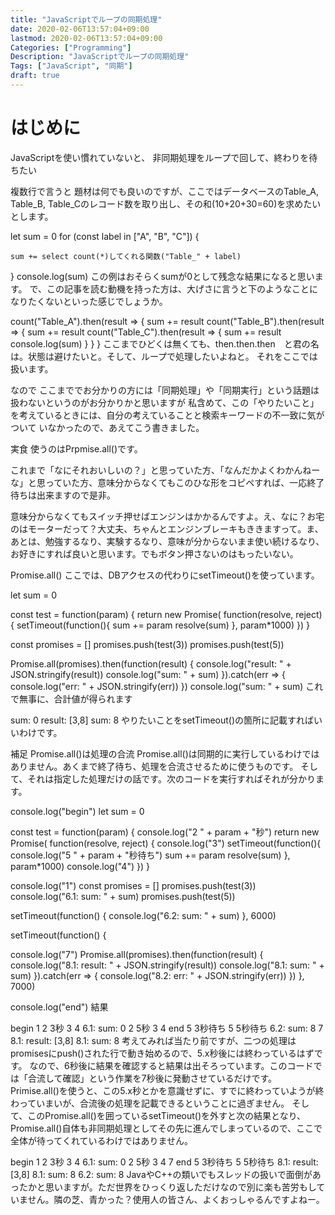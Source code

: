 ```yaml
---
title: "JavaScriptでループの同期処理"
date: 2020-02-06T13:57:04+09:00
lastmod: 2020-02-06T13:57:04+09:00
Categories: ["Programming"]
Description: "JavaScriptでループの同期処理"
Tags: ["JavaScript", "同期"]
draft: true
---
```


# はじめに

JavaScriptを使い慣れていないと、
非同期処理をループで回して、終わりを待ちたい



複数行で言うと
題材は何でも良いのですが、ここではデータベースのTable_A, Table_B, Table_Cのレコード数を取り出し、その和(10+20+30=60)を求めたいとします。

let sum = 0
for (const label in ["A", "B", "C"]) {

    sum += select count(*)してくれる関数("Table_" + label)

}
console.log(sum)
この例はおそらくsumが0として残念な結果になると思います。 で、この記事を読む動機を持った方は、大げさに言うと下のようなことになりたくないといった感じでしょうか。

count("Table_A").then(result => {
    sum += result
    count("Table_B").then(result => {
        sum += result
        count("Table_C").then(result => {
            sum += result
            console.log(sum)
        }
    }
}
ここまでひどくは無くても、then.then.then　と君の名は。状態は避けたいと。そして、ループで処理したいよねと。 それをここでは扱います。

なので
ここまででお分かりの方には「同期処理」や「同期実行」という話題は扱わないというのがお分かりかと思いますが 私含めて、この「やりたいこと」を考えているときには、自分の考えていることと検索キーワードの不一致に気がついて いなかったので、あえてこう書きました。

実食
使うのはPrpmise.all()です。

これまで「なにそれおいしいの？」と思っていた方、「なんだかよくわかんねーな」と思っていた方、意味分からなくてもこのひな形をコピペすれば、一応終了待ちは出来ますので是非。

意味分からなくてもスイッチ押せばエンジンはかかるんですよ。え、なに？お宅のはモーターだって？大丈夫、ちゃんとエンジンブレーキもききますって。ま、あとは、勉強するなり、実験するなり、意味が分からないまま使い続けるなり、お好きにすれば良いと思います。でもボタン押さないのはもったいない。

Promise.all()
ここでは、DBアクセスの代わりにsetTimeout()を使っています。

let sum = 0

const test = function(param) {
  return new Promise( function(resolve, reject) {
    setTimeout(function(){
      sum += param
      resolve(sum)
    }, param*1000)
  })
}

const promises = []
promises.push(test(3))
promises.push(test(5))

Promise.all(promises).then(function(result) {
  console.log("result: " + JSON.stringify(result))
  console.log("sum: " + sum)
}).catch(err => {
  console.log("err: " + JSON.stringify(err))
})
console.log("sum: " + sum)
これで無事に、合計値が得られます

sum: 0
result: [3,8]
sum: 8
やりたいことをsetTimeout()の箇所に記載すればいいわけです。

補足
Promise.all()は処理の合流
Promise.all()は同期的に実行しているわけではありません。あくまで終了待ち、処理を合流させるために使うものです。 そして、それは指定した処理だけの話です。次のコードを実行すればそれが分かります。

console.log("begin")
let sum = 0

const test = function(param) {
  console.log("2 " + param + "秒")
  return new Promise( function(resolve, reject) {
    console.log("3")
    setTimeout(function(){
      console.log("5 " + param + "秒待ち")
      sum += param
      resolve(sum)
    }, param*1000)
    console.log("4")
  })
}

console.log("1")
const promises = []
promises.push(test(3))
console.log("6.1: sum: " + sum)
promises.push(test(5))

setTimeout(function() {
  console.log("6.2: sum: " + sum)
}, 6000)

setTimeout(function() {

  console.log("7")
  Promise.all(promises).then(function(result) {
    console.log("8.1: result: " + JSON.stringify(result))
    console.log("8.1: sum: " + sum)
  }).catch(err => {
    console.log("8.2: err: " + JSON.stringify(err))
  })
}, 7000)

console.log("end")
結果

begin
1
2 3秒
3
4
6.1: sum: 0
2 5秒
3
4
end
5 3秒待ち
5 5秒待ち
6.2: sum: 8
7
8.1: result: [3,8]
8.1: sum: 8
考えてみれば当たり前ですが、二つの処理はpromisesにpush()された行で動き始めるので、5.x秒後には終わっているはずです。 なので、6秒後に結果を確認すると結果は出そろっています。このコードでは「合流して確認」という作業を7秒後に発動させているだけです。 Primise.all()を使うと、この5.x秒とかを意識せずに、すでに終わっていようが終わっていまいが、合流後の処理を記載できるということに過ぎません。 そして、このPromise.all()を囲っているsetTimeout()を外すと次の結果となり、Promise.all()自体も非同期処理としてその先に進んでしまっているので、ここで全体が待ってくれているわけではありません。

begin
1
2 3秒
3
4
6.1: sum: 0
2 5秒
3
4
7
end
5 3秒待ち
5 5秒待ち
8.1: result: [3,8]
8.1: sum: 8
6.2: sum: 8
JavaやC++の類いでもスレッドの扱いで面倒があったかと思いますが。ただ世界をひっくり返しただけなので別に楽も苦労もしていません。隣の芝、青かった？使用人の皆さん、よくおっしゃるんですよねー。

